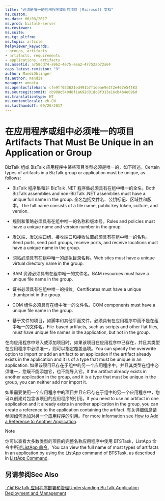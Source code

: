 ```yaml
---
title: "必须是唯一的应用程序或组的项目 |Microsoft 文档"
ms.custom: 
ms.date: 06/08/2017
ms.prod: biztalk-server
ms.reviewer: 
ms.suite: 
ms.tgt_pltfrm: 
ms.topic: article
helpviewer_keywords:
- groups, artifacts
- artifacts, requirements
- applications, artifacts
ms.assetid: a758cd74-a962-4e75-aea2-47752ab72a64
caps.latest.revision: "9"
author: MandiOhlinger
ms.author: mandia
manager: anneta
ms.openlocfilehash: cfe9ff033621ed491b7f1deae9e3f2e467e54f83
ms.sourcegitcommit: cb908c540d8f1a692d01dc8f313e16cb4b4e696d
ms.translationtype: MT
ms.contentlocale: zh-CN
ms.lasthandoff: 09/20/2017
---
```

# <a name="artifacts-that-must-be-unique-in-an-application-or-group"></a><span data-ttu-id="3bb9a-102">在应用程序或组中必须唯一的项目</span><span class="sxs-lookup"><span data-stu-id="3bb9a-102">Artifacts That Must Be Unique in an Application or Group</span></span>
<span data-ttu-id="3bb9a-103">BizTalk 组或 BizTalk 应用程序中某些项目类型必须是唯一的，如下所述。</span><span class="sxs-lookup"><span data-stu-id="3bb9a-103">Certain types of artifacts in a BizTalk group or application must be unique, as follows:</span></span>  
  
-   <span data-ttu-id="3bb9a-104">BizTalk 程序集和非 BizTalk .NET 程序集必须具有在组中唯一的全名。</span><span class="sxs-lookup"><span data-stu-id="3bb9a-104">Both BizTalk assemblies and non-BizTalk .NET assemblies must have a unique full name in the group.</span></span> <span data-ttu-id="3bb9a-105">全名包括文件名、公钥标记、区域性和版本。</span><span class="sxs-lookup"><span data-stu-id="3bb9a-105">The full name consists of a file name, public key token, culture, and version.</span></span>  
  
-   <span data-ttu-id="3bb9a-106">规则和策略必须具有在组中唯一的名称和版本号。</span><span class="sxs-lookup"><span data-stu-id="3bb9a-106">Rules and policies must have a unique name and version number in the group.</span></span>  
  
-   <span data-ttu-id="3bb9a-107">发送端、发送端口组、接收端口和接收位置必须具有在组中唯一的名称。</span><span class="sxs-lookup"><span data-stu-id="3bb9a-107">Send ports, send port groups, receive ports, and receive locations must have a unique name in the group.</span></span>  
  
-   <span data-ttu-id="3bb9a-108">网站必须具有在组中唯一的虚拟目录名称。</span><span class="sxs-lookup"><span data-stu-id="3bb9a-108">Web sites must have a unique virtual directory name in the group.</span></span>  
  
-   <span data-ttu-id="3bb9a-109">BAM 资源必须具有在组中唯一的文件名。</span><span class="sxs-lookup"><span data-stu-id="3bb9a-109">BAM resources must have a unique file name in the group.</span></span>  
  
-   <span data-ttu-id="3bb9a-110">证书必须具有在组中唯一的指纹。</span><span class="sxs-lookup"><span data-stu-id="3bb9a-110">Certificates must have a unique thumbprint in the group.</span></span>  
  
-   <span data-ttu-id="3bb9a-111">COM 组件必须具有在组中唯一的文件名。</span><span class="sxs-lookup"><span data-stu-id="3bb9a-111">COM components must have a unique file name in the group.</span></span>  
  
-   <span data-ttu-id="3bb9a-112">基于文件的项目，如脚本和其他平面文件，必须具有在应用程序中而不是在组中唯一的文件名。</span><span class="sxs-lookup"><span data-stu-id="3bb9a-112">File-based artifacts, such as scripts and other flat files, must have unique file names in the application, but not in the group.</span></span>  
  
 <span data-ttu-id="3bb9a-113">在向应用程序中导入或添加项目时，如果该项目在应用程序中已存在，并且其类型在应用程序中必须唯一，则可以指定覆盖选项。</span><span class="sxs-lookup"><span data-stu-id="3bb9a-113">You can specify the overwrite option to import or add an artifact to an application if the artifact already exists in the application and it is of a type that must be unique in an application.</span></span> <span data-ttu-id="3bb9a-114">如果该项目已存在于组中的另一个应用程序中，并且其类型在组中必须唯一，您既不能添加它，也不能导入它。</span><span class="sxs-lookup"><span data-stu-id="3bb9a-114">If the artifact already exists in another application in the group, and it is a type that must be unique in the group, you can neither add nor import it.</span></span>  
  
 <span data-ttu-id="3bb9a-115">如果需要使用一个应用程序中的项目并且它已存在于组中的另一个应用程序中，您可以创建对包含该项目的应用程序的引用。</span><span class="sxs-lookup"><span data-stu-id="3bb9a-115">If you need to use an artifact in one application and it already exists in another application in the group, you can create a reference to the application containing the artifact.</span></span> <span data-ttu-id="3bb9a-116">有关详细信息请参阅[如何添加对另一个应用程序的引用](../core/how-to-add-a-reference-to-another-application.md)。</span><span class="sxs-lookup"><span data-stu-id="3bb9a-116">For more information see [How to Add a Reference to Another Application](../core/how-to-add-a-reference-to-another-application.md).</span></span>  
  
> [!NOTE]
>  <span data-ttu-id="3bb9a-117">你可以查看大多数类型的项目的完整名称应用程序中使用 BTSTask，ListApp 命令中所述[ListApp 命令](../core/listapp-command.md)。</span><span class="sxs-lookup"><span data-stu-id="3bb9a-117">You can view the full name of most types of artifacts in an application by using the ListApp command of BTSTask, as described in [ListApp Command](../core/listapp-command.md).</span></span>  
  
## <a name="see-also"></a><span data-ttu-id="3bb9a-118">另请参阅</span><span class="sxs-lookup"><span data-stu-id="3bb9a-118">See Also</span></span>  
 [<span data-ttu-id="3bb9a-119">了解 BizTalk 应用程序部署和管理</span><span class="sxs-lookup"><span data-stu-id="3bb9a-119">Understanding BizTalk Application Deployment and Management</span></span>](../core/understanding-biztalk-application-deployment-and-management.md)